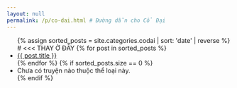 ```yaml
---
layout: null
permalink: /p/co-dai.html # Đường dẫn cho Cổ Đại
---
```

<div class="post-body">
  <ul>
    {% assign sorted_posts = site.categories.codai | sort: 'date' | reverse %}  # <<< THAY Ở ĐÂY
    {% for post in sorted_posts %}
      <li><a href="{{ post.url | relative_url }}">{{ post.title }}</a></li>
    {% endfor %}
     {% if sorted_posts.size == 0 %}
       <li>Chưa có truyện nào thuộc thể loại này.</li>
    {% endif %}
  </ul>
</div>
